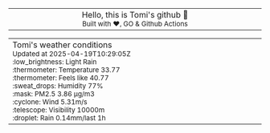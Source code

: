 
<div align="center">
<table>
<tbody>
<td align="center">
<img width="2000" height="0"><br>
Hello, this is Tomi's github 👋<br>
<sup>Built with ❤️, GO & Github Actions</sup><br>
<img width="2000" height="0">
</td>
</tbody>
</table>
</div>
<table>
<tbody>
<td align="left">
<img width="2000" height="0"><br>
Tomi's weather conditions<br>
<sup>Updated at 2025-04-19T10:29:05Z</sup><br>
<sup>:low_brightness: Light Rain</sup><br>
<sup>:thermometer: Temperature 33.77 </sup><br>
<sup>:thermometer: Feels like 40.77</sup><br>
<sup>:sweat_drops: Humidity 77%</sup><br>
<sup>:mask: PM2.5 3.86 μg/m3</sup><br>
<sup>:cyclone: Wind 5.31m/s </sup><br>
<sup>:telescope: Visibility 10000m </sup><br>
<sup>:droplet: Rain 0.14mm/last 1h </sup><br>
<img width="2000" height="0">
</td>
<td align="left">
<img width="2000" height="0"><br>
<br>
<img width="2000" height="0">
</td>
</tbody>
</table>
</div>
    